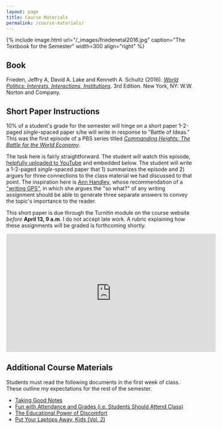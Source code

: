 ```yaml
---
layout: page
title: Course Materials
permalink: /course-materials/
---
```


{% include image.html url="/_images/friedenetal2016.jpg" caption="The Textbook for the Semester" width=300 align="right" %}

## Book

Frieden, Jeffry A, David A. Lake and Kenneth A. Schultz (2016). [*World Politics: Interests, Interactions, Institutions*](https://www.amazon.com/World-Politics-Interests-Interactions-Institutions/dp/0393938093). 3rd Edition. New York, NY: W.W. Norton and Company.

## Short Paper Instructions

10% of a student's grade for the semester will hinge on a short paper 1-2-paged *single*-spaced paper s/he will write in response to "Battle of Ideas." This was the first episode of a PBS series titled [*Commanding Heights: The Battle for the World Economy*](https://www.pbs.org/wgbh/commandingheights/).

The task here is fairly straightforward. The student will watch this episode, [helpfully uploaded to YouTube](https://www.youtube.com/watch?v=DoWbm8zUG6Y) and embedded below. The student will write a 1-2-paged *single*-spaced paper that 1) summarizes the episode and 2) argues for three connections to the class material we had discussed to that point. The inspiration here is [Ann Handley](https://www.amazon.com/Everybody-Writes-Go-Creating-Ridiculously-ebook/dp/B00LMB5P0G), whose recommendation of a ["writing GPS"](http://svmiller.com/blog/2016/05/everybody-writes-academic/), in which she argues the "so what?" of any writing assignment should be able to generate three separate answers to convey the topic's importance to the reader.

This short paper is due through the Turnitin module on the course website *before* **April 13, 9 a.m**. I do not accept late work. A rubric explaining how these assignments will be graded is forthcoming shortly.

<iframe width="560" height="315" src="https://www.youtube.com/embed/DoWbm8zUG6Y" frameborder="0" allow="accelerometer; autoplay; encrypted-media; gyroscope; picture-in-picture" allowfullscreen></iframe>

## Additional Course Materials

Students must read the following documents in the first week of class. These outline my expectations for the rest of the semester.

- [Taking Good Notes](http://svmiller.com/blog/2014/09/taking-good-notes/)
- [Fun with Attendance and Grades (i.e. Students Should Attend Class)](http://svmiller.com/blog/2016/05/fun-with-attendance-grades/)
- [The Educational Power of Discomfort](http://svmiller.com/blog/2016/05/educational-power-discomfort/)
- [Put Your Laptops Away, Kids (Vol. 2)](http://svmiller.com/blog/2016/05/put-your-laptops-away-2/)
